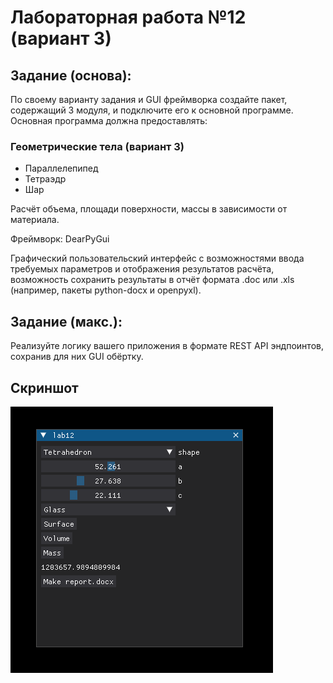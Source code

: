 # Лабораторная работа №12 (вариант 3)
## Задание (основа):
По своему варианту задания и GUI фреймворка создайте пакет, содержащий 3 модуля, и подключите его к основной программе. Основная программа должна предоставлять:

### Геометрические тела (вариант 3)
- Параллелепипед
- Тетраэдр
- Шар

Расчёт объема, площади поверхности, массы в зависимости от материала.

Фреймворк: DearPyGui


Графический пользовательский интерфейс с возможностями ввода требуемых параметров и отображения результатов расчёта,
возможность сохранить результаты в отчёт формата .doc или .xls (например, пакеты python-docx и openpyxl).
## Задание (макс.):
Реализуйте логику вашего приложения в формате REST API эндпоинтов, сохранив для них GUI обёртку.

## Скриншот
![](screen.png)
